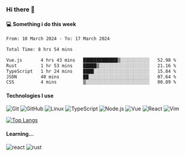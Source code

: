 ### Hi there 👋

#### 💻 Something i do this week

<!--START_SECTION:waka-->

```txt
From: 10 March 2024 - To: 17 March 2024

Total Time: 8 hrs 54 mins

Vue.js       4 hrs 43 mins   █████████████▒░░░░░░░░░░░   52.98 %
Rust         1 hr 53 mins    █████▒░░░░░░░░░░░░░░░░░░░   21.16 %
TypeScript   1 hr 24 mins    ████░░░░░░░░░░░░░░░░░░░░░   15.84 %
JSON         40 mins         ██░░░░░░░░░░░░░░░░░░░░░░░   07.64 %
CSS          4 mins          ▒░░░░░░░░░░░░░░░░░░░░░░░░   00.89 %
```

<!--END_SECTION:waka-->


#### Technologies I use
![Git](https://img.shields.io/badge/-Git-222222?style=flat&logo=git&logoColor=F05032)
![GitHub](https://img.shields.io/badge/-GitHub-181717?style=flat&logo=github)
![Linux](https://img.shields.io/badge/-Linux-222222?style=flat&logo=linux&logoColor=FCC624)
![TypeScript](https://img.shields.io/badge/-TypeScript-000000?style=flat&logo=typescript)
![Node.js](https://img.shields.io/badge/-Node.js-222222?style=flat&logo=node.js&logoColor=339933)
![Vue](https://img.shields.io/badge/-Vue-222222?style=flat&logo=Vue.js&logoColor=4FC08D)
![React](https://img.shields.io/badge/-React-222222?style=flat&logo=React&logoColor=blue)
![Vim](https://img.shields.io/badge/-Vim-222222?style=flat&logo=Vim&logoColor=green)

[![Top Langs](https://github-readme-stats.vercel.app/api/top-langs/?username=GodlessLiu&layout=compact)](https://github.com/anuraghazra/github-readme-stats)
#### Learning...
![react](https://img.shields.io/badge/react-18-blue.svg)
![rust](https://img.shields.io/badge/rust-yellow.svg)
